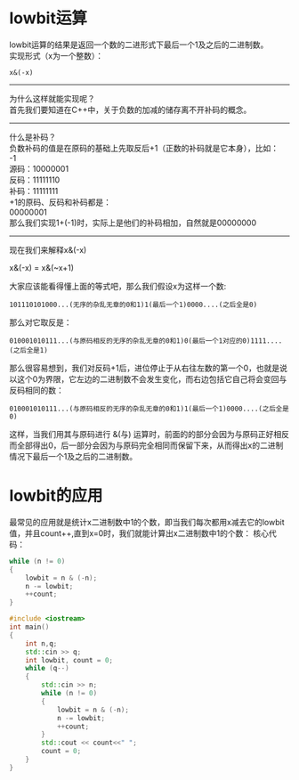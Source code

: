 # lowbit运算
lowbit运算的结果是返回一个数的二进形式下最后一个1及之后的二进制数。     
实现形式（x为一个整数）：
```
x&(-x)
```
***
为什么这样就能实现呢？   
首先我们要知道在C++中，关于负数的加减的储存离不开补码的概念。   
*** 
什么是补码？    
负数补码的值是在原码的基础上先取反后+1（正数的补码就是它本身），比如：    
-1   
源码：10000001    
反码：11111110    
补码：11111111    
+1的原码、反码和补码都是：   
00000001     
那么我们实现1+(-1)时，实际上是他们的补码相加，自然就是00000000
***
现在我们来解释x&(-x)   

x&(-x) = x&(~x+1)    

大家应该能看得懂上面的等式吧，那么我们假设x为这样一个数:
``````
101110101000...(无序的杂乱无章的0和1)1(最后一个1)0000....(之后全是0)
``````
那么对它取反是：
``````
010001010111...(与原码相反的无序的杂乱无章的0和1)0(最后一个1对应的0)1111....(之后全是1)
``````
那么很容易想到，我们对反码+1后，进位停止于从右往左数的第一个0，也就是说以这个0为界限，它左边的二进制数不会发生变化，而右边包括它自己将会变回与反码相同的数：
```
010001010111...(与原码相反的无序的杂乱无章的0和1)1(最后一个1)0000....(之后全是0)
```
这样，当我们用其与原码进行 &(与) 运算时，前面的的部分会因为与原码正好相反而全部得出0，后一部分会因为与原码完全相同而保留下来，从而得出x的二进制情况下最后一个1及之后的二进制数。

# lowbit的应用
最常见的应用就是统计x二进制数中1的个数，即当我们每次都用x减去它的lowbit值，并且count++,直到x=0时，我们就能计算出x二进制数中1的个数：
核心代码：
```cpp
while (n != 0)
{
	lowbit = n & (-n);
	n -= lowbit;
	++count;
}
```
```cpp
#include <iostream>
int main()
{
	int n,q;
	std::cin >> q;
	int lowbit, count = 0;
	while (q--)
	{
		std::cin >> n;
		while (n != 0)
		{
			lowbit = n & (-n);
			n -= lowbit;
			++count;
		}
		std::cout << count<<" ";
		count = 0;
	}
}
```